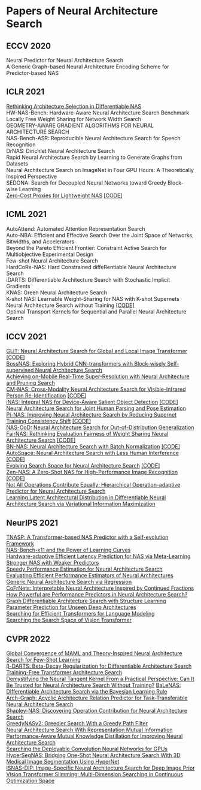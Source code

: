 # Papers of Neural Architecture Search
## ECCV 2020
Neural Predictor for Neural Architecture Search  
A Generic Graph-based Neural Architecture Encoding Scheme for Predictor-based NAS  
## ICLR 2021
[Rethinking Architecture Selection in Differentiable NAS](https://openreview.net/forum?id=PKubaeJkw3)  
HW-NAS-Bench: Hardware-Aware Neural Architecture Search Benchmark
Locally Free Weight Sharing for Network Width Search  
GEOMETRY-AWARE GRADIENT ALGORITHMS FOR NEURAL ARCHITECTURE SEARCH  
NAS-Bench-ASR: Reproducible Neural Architecture Search for Speech Recognition  
DrNAS: Dirichlet Neural Architecture Search  
Rapid Neural Architecture Search by Learning to Generate Graphs from Datasets  
Neural Architecture Search on ImageNet in Four GPU Hours: A Theoretically Inspired Perspective  
SEDONA: Search for Decoupled Neural Networks toward Greedy Block-wise Learning  
[Zero-Cost Proxies for Lightweight NAS](https://openreview.net/forum?id=0cmMMy8J5q) [[CODE]](https://github.com/mohsaied/zero-cost-nas)
## ICML 2021
AutoAttend: Automated Attention Representation Search  
Auto-NBA: Efficient and Effective Search Over the Joint Space of Networks, Bitwidths, and Accelerators  
Beyond the Pareto Efficient Frontier: Constraint Active Search for Multiobjective Experimental Design  
Few-shot Neural Architecture Search  
HardCoRe-NAS: Hard Constrained diffeRentiable Neural Architecture Search  
iDARTS: Differentiable Architecture Search with Stochastic Implicit Gradients  
KNAS: Green Neural Architecture Search  
K-shot NAS: Learnable Weight-Sharing for NAS with K-shot Supernets  
Neural Architecture Search without Training [[CODE]](https://github.com/BayesWatch/nas-without-training)  
Optimal Transport Kernels for Sequential and Parallel Neural Architecture Search
## ICCV 2021
[GLiT: Neural Architecture Search for Global and Local Image Transformer](https://openaccess.thecvf.com/content/ICCV2021/papers/Chen_GLiT_Neural_Architecture_Search_for_Global_and_Local_Image_Transformer_ICCV_2021_paper.pdf) [[CODE]](https://github.com/bychen515/GLiT)  
[BossNAS: Exploring Hybrid CNN-transformers with Block-wisely Self-supervised Neural Architecture Search](https://openaccess.thecvf.com/content/ICCV2021/papers/Li_BossNAS_Exploring_Hybrid_CNN-Transformers_With_Block-Wisely_Self-Supervised_Neural_Architecture_Search_ICCV_2021_paper.pdf)  
[Achieving on-Mobile Real-Time Super-Resolution with Neural Architecture and Pruning Search](https://openaccess.thecvf.com/content/ICCV2021/papers/Zhan_Achieving_On-Mobile_Real-Time_Super-Resolution_With_Neural_Architecture_and_Pruning_Search_ICCV_2021_paper.pdf)  
[CM-NAS: Cross-Modality Neural Architecture Search for Visible-Infrared Person Re-Identification](https://openaccess.thecvf.com/content/ICCV2021/papers/Fu_CM-NAS_Cross-Modality_Neural_Architecture_Search_for_Visible-Infrared_Person_Re-Identification_ICCV_2021_paper.pdf) [[CODE]]( https://github.com/JDAI-CV/CM-NAS)  
[iNAS: Integral NAS for Device-Aware Salient Object Detection](https://openaccess.thecvf.com/content/ICCV2021/papers/Gu_iNAS_Integral_NAS_for_Device-Aware_Salient_Object_Detection_ICCV_2021_paper.pdf) [[CODE]](https://mmcheng.net/inas/)  
[Neural Architecture Search for Joint Human Parsing and Pose Estimation](https://openaccess.thecvf.com/content/ICCV2021/papers/Zeng_Neural_Architecture_Search_for_Joint_Human_Parsing_and_Pose_Estimation_ICCV_2021_paper.pdf)  
[Pi-NAS: Improving Neural Architecture Search by Reducing Supernet Training Consistency Shift](https://openaccess.thecvf.com/content/ICCV2021/papers/Peng_Pi-NAS_Improving_Neural_Architecture_Search_by_Reducing_Supernet_Training_Consistency_ICCV_2021_paper.pdf) [[CODE]](https://github.com/Ernie1/Pi-NAS)  
[NAS-OoD: Neural Architecture Search for Out-of-Distribution Generalization](https://openaccess.thecvf.com/content/ICCV2021/papers/Bai_NAS-OoD_Neural_Architecture_Search_for_Out-of-Distribution_Generalization_ICCV_2021_paper.pdf)  
[FairNAS: Rethinking Evaluation Fairness of Weight Sharing Neural Architecture Search](https://openaccess.thecvf.com/content/ICCV2021/papers/Chu_FairNAS_Rethinking_Evaluation_Fairness_of_Weight_Sharing_Neural_Architecture_Search_ICCV_2021_paper.pdf) [[CODE]]()  
[BN-NAS: Neural Architecture Search with Batch Normalization](https://openaccess.thecvf.com/content/ICCV2021/papers/Chen_BN-NAS_Neural_Architecture_Search_With_Batch_Normalization_ICCV_2021_paper.pdf) [[CODE]](https://github.com/bychen515/BNNAS)  
[AutoSpace: Neural Architecture Search with Less Human Interference](https://openaccess.thecvf.com/content/ICCV2021/papers/Zhou_AutoSpace_Neural_Architecture_Search_With_Less_Human_Interference_ICCV_2021_paper.pdf) [[CODE]](https://github.com/zhoudaquan/AutoSpace)  
[Evolving Search Space for Neural Architecture Search](https://openaccess.thecvf.com/content/ICCV2021/papers/Ci_Evolving_Search_Space_for_Neural_Architecture_Search_ICCV_2021_paper.pdf) [[CODE]](https://github.com/orashi/NSE)  
[Zen-NAS: A Zero-Shot NAS for High-Performance Image Recognition](https://openaccess.thecvf.com/content/ICCV2021/papers/Lin_Zen-NAS_A_Zero-Shot_NAS_for_High-Performance_Image_Recognition_ICCV_2021_paper.pdf) [[CODE]](https://openaccess.thecvf.com/content/ICCV2021/papers/Lin_Zen-NAS_A_Zero-Shot_NAS_for_High-Performance_Image_Recognition_ICCV_2021_paper.pdf)  
[Not All Operations Contribute Equally: Hierarchical Operation-adaptive Predictor for Neural Architecture Search](https://openaccess.thecvf.com/content/ICCV2021/papers/Chen_Not_All_Operations_Contribute_Equally_Hierarchical_Operation-Adaptive_Predictor_for_Neural_ICCV_2021_paper.pdf)  
[Learning Latent Architectural Distribution in Differentiable Neural Architecture Search via Variational Information Maximization](https://openaccess.thecvf.com/content/ICCV2021/papers/Wang_Learning_Latent_Architectural_Distribution_in_Differentiable_Neural_Architecture_Search_via_ICCV_2021_paper.pdf)   
## NeurIPS 2021
[TNASP: A Transformer-based NAS Predictor with a Self-evolution Framework](https://proceedings.neurips.cc/paper/2021/hash/7fa1575cbd7027c9a799983a485c3c2f-Abstract.html)  
[NAS-Bench-x11 and the Power of Learning Curves](https://proceedings.neurips.cc/paper/2021/hash/be3159ad04564bfb90db9e32851ebf9c-Abstract.html)  
[Hardware-adaptive Efficient Latency Prediction for NAS via Meta-Learning](https://proceedings.neurips.cc/paper/2021/hash/e3251075554389fe91d17a794861d47b-Abstract.html)  
[Stronger NAS with Weaker Predictors](https://proceedings.neurips.cc/paper/2021/hash/f22e4747da1aa27e363d86d40ff442fe-Abstract.html)  
[Speedy Performance Estimation for Neural Architecture Search](https://proceedings.neurips.cc/paper/2021/hash/2130eb640e0a272898a51da41363542d-Abstract.html)  
[Evaluating Efficient Performance Estimators of Neural Architectures](https://proceedings.neurips.cc/paper/2021/hash/65d90fc6d307590b14e9e1800d4e8eab-Abstract.html)  
[Generic Neural Architecture Search via Regression](https://proceedings.neurips.cc/paper/2021/hash/aba53da2f6340a8b89dc96d09d0d0430-Abstract.html)  
[CoFrNets: Interpretable Neural Architecture Inspired by Continued Fractions](https://proceedings.neurips.cc/paper/2021/hash/b538f279cb2ca36268b23f557a831508-Abstract.html)  
[How Powerful are Performance Predictors in Neural Architecture Search?](https://proceedings.neurips.cc/paper/2021/hash/ef575e8837d065a1683c022d2077d342-Abstract.html)  
[Graph Differentiable Architecture Search with Structure Learning](https://proceedings.neurips.cc/paper/2021/hash/8c9f32e03aeb2e3000825c8c875c4edd-Abstract.html)  
[Parameter Prediction for Unseen Deep Architectures](https://proceedings.neurips.cc/paper/2021/hash/f6185f0ef02dcaec414a3171cd01c697-Abstract.html)  
[Searching for Efficient Transformers for Language Modeling](https://proceedings.neurips.cc/paper/2021/hash/2f3c6a4cd8af177f6456e7e51a916ff3-Abstract.html)  
[Searching the Search Space of Vision Transformer](https://proceedings.neurips.cc/paper/2021/hash/48e95c45c8217961bf6cd7696d80d238-Abstract.html)
## CVPR 2022
[Global Convergence of MAML and Theory-Inspired Neural Architecture Search for Few-Shot Learning](https://openaccess.thecvf.com/content/CVPR2022/papers/Zheng_Neural_Architecture_Search_With_Representation_Mutual_Information_CVPR_2022_paper.pdf)    
[β-DARTS: Beta-Decay Regularization for Differentiable Architecture Search](https://openaccess.thecvf.com/content/CVPR2022/papers/Ye_b-DARTS_Beta-Decay_Regularization_for_Differentiable_Architecture_Search_CVPR_2022_paper.pdf)  
[Training-Free Transformer Architecture Search](https://openaccess.thecvf.com/content/CVPR2022/papers/Zhou_Training-Free_Transformer_Architecture_Search_CVPR_2022_paper.pdf)  
[Demystifying the Neural Tangent Kernel From a Practical Perspective: Can It Be Trusted for Neural Architecture Search Without Training?](https://openaccess.thecvf.com/content/CVPR2022/papers/Mok_Demystifying_the_Neural_Tangent_Kernel_From_a_Practical_Perspective_Can_CVPR_2022_paper.pdf)
[BaLeNAS: Differentiable Architecture Search via the Bayesian Learning Rule](https://openaccess.thecvf.com/content/CVPR2022/papers/Zhang_BaLeNAS_Differentiable_Architecture_Search_via_the_Bayesian_Learning_Rule_CVPR_2022_paper.pdf)  
[Arch-Graph: Acyclic Architecture Relation Predictor for Task-Transferable Neural Architecture Search](https://openaccess.thecvf.com/content/CVPR2022/papers/Huang_Arch-Graph_Acyclic_Architecture_Relation_Predictor_for_Task-Transferable_Neural_Architecture_Search_CVPR_2022_paper.pdf)  
[Shapley-NAS: Discovering Operation Contribution for Neural Architecture Search](https://openaccess.thecvf.com/content/CVPR2022/papers/Xiao_Shapley-NAS_Discovering_Operation_Contribution_for_Neural_Architecture_Search_CVPR_2022_paper.pdf)    
[GreedyNASv2: Greedier Search With a Greedy Path Filter](https://openaccess.thecvf.com/content/CVPR2022/papers/Huang_GreedyNASv2_Greedier_Search_With_a_Greedy_Path_Filter_CVPR_2022_paper.pdf)  
[Neural Architecture Search With Representation Mutual Information](https://openaccess.thecvf.com/content/CVPR2022/papers/Zheng_Neural_Architecture_Search_With_Representation_Mutual_Information_CVPR_2022_paper.pdf)  
[Performance-Aware Mutual Knowledge Distillation for Improving Neural Architecture Search](https://openaccess.thecvf.com/content/CVPR2022/papers/Xie_Performance-Aware_Mutual_Knowledge_Distillation_for_Improving_Neural_Architecture_Search_CVPR_2022_paper.pdf)  
[Searching the Deployable Convolution Neural Networks for GPUs](https://arxiv.org/abs/2205.00841)  
[HyperSegNAS: Bridging One-Shot Neural Architecture Search With 3D Medical Image Segmentation Using HyperNet](https://openaccess.thecvf.com/content/CVPR2022/papers/Peng_HyperSegNAS_Bridging_One-Shot_Neural_Architecture_Search_With_3D_Medical_Image_CVPR_2022_paper.pdf)   
[ISNAS-DIP: Image-Specific Neural Architecture Search for Deep Image Prior](https://openaccess.thecvf.com/content/CVPR2022/papers/Arican_ISNAS-DIP_Image-Specific_Neural_Architecture_Search_for_Deep_Image_Prior_CVPR_2022_paper.pdf)
[Vision Transformer Slimming: Multi-Dimension Searching in Continuous Optimization Space](https://openaccess.thecvf.com/content/CVPR2022/papers/Chavan_Vision_Transformer_Slimming_Multi-Dimension_Searching_in_Continuous_Optimization_Space_CVPR_2022_paper.pdf)  
